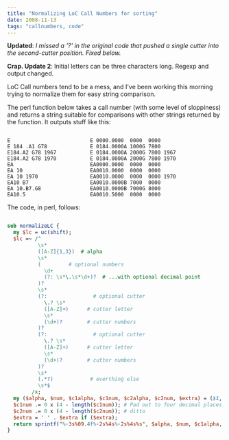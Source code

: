 ```yaml
---
title: "Normalizing LoC Call Numbers for sorting"
date: 2008-11-13
tags: "callnumbers, code"
---
```


**Updated**: <em>I missed a '?' in the original code that pushed a single cutter into the second-cutter position. Fixed below.</em>

<strong>Crap. Update 2</strong>: Initial letters can be three characters long. Regexp and output changed.

LoC Call numbers tend to be a mess, and I've been working this morning trying to normalize them for easy string comparison.

The perl function below takes a call number (with some level of sloppiness) and returns a string suitable for comparisons with other strings returned by the function. It outputs stuff like this:

~~~

E                          E 0000.0000  0000  0000
E 184 .A1 G78              E 0184.0000A 1000G 7800
E184.A2 G78 1967           E 0184.0000A 2000G 7800 1967
E184.A2 G78 1970           E 0184.0000A 2000G 7800 1970
EA                         EA0000.0000  0000  0000
EA 10                      EA0010.0000  0000  0000
EA 10 1970                 EA0010.0000  0000  0000 1970
EA10 B7                    EA0010.0000B 7000  0000
EA 10.B7.G8                EA0010.0000B 7000G 8000
EA10.5                     EA0010.5000  0000  0000

~~~~

The code, in perl, follows:

~~~perl

sub normalizeLC {
  my $lc = uc(shift);
  $lc =~ /^
          \s*
          ([A-Z]{1,3})  # alpha
          \s*
          (         # optional numbers
            \d+
            (?: \s*\.\s*\d+)?  # ...with optional decimal point
          )?
          \s*
          (?:               # optional cutter
            \.? \s*
            ([A-Z]+)      # cutter letter
            \s*
            (\d+)?        # cutter numbers
          )?
          (?:               # optional cutter
            \.? \s*
            ([A-Z]+)      # cutter letter
            \s*
            (\d+)?        # cutter numbers
          )?
          \s*
          (.*?)            # everthing else
          \s*$
        /x;
  my ($alpha, $num, $c1alpha, $c1num, $c2alpha, $c2num, $extra) = ($1, $2, $3, $4, $5, $6, $7);
  $c1num .= 0 x (4 - length($c1num)); # Pad out to four decimal places
  $c2num .= 0 x (4 - length($c2num)); # ditto
  $extra = ' ' . $extra if ($extra);
  return sprintf("%-3s%09.4f%-2s%4s%-2s%4s%s", $alpha, $num, $c1alpha, $c1num, $c2alpha, $c2num, $extra);
}
~~~
